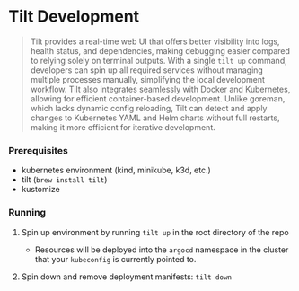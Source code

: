 # Tilt Development

> Tilt provides a real-time web UI that offers better visibility into logs, health status, and dependencies, making debugging easier compared to relying solely on terminal outputs. With a single `tilt up` command, developers can spin up all required services without managing multiple processes manually, simplifying the local development workflow. Tilt also integrates seamlessly with Docker and Kubernetes, allowing for efficient container-based development. Unlike goreman, which lacks dynamic config reloading, Tilt can detect and apply changes to Kubernetes YAML and Helm charts without full restarts, making it more efficient for iterative development.

### Prerequisites
* kubernetes environment (kind, minikube, k3d, etc.)
* tilt (`brew install tilt`)
* kustomize

### Running
1. Spin up environment by running `tilt up` in the root directory of the repo
    * Resources will be deployed into the `argocd` namespace in the cluster that your `kubeconfig` is currently pointed to. 

2. Spin down and remove deployment manifests: `tilt down`
